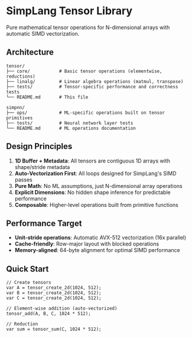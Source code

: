 # SimpLang Tensor Library

Pure mathematical tensor operations for N-dimensional arrays with automatic SIMD vectorization.

## Architecture

```
tensor/
├── core/           # Basic tensor operations (elementwise, reductions)
├── linalg/         # Linear algebra operations (matmul, transpose)  
├── tests/          # Tensor-specific performance and correctness tests
└── README.md       # This file

simpnn/
├── ops/            # ML-specific operations built on tensor primitives
├── tests/          # Neural network layer tests
└── README.md       # ML operations documentation
```

## Design Principles

1. **1D Buffer + Metadata**: All tensors are contiguous 1D arrays with shape/stride metadata
2. **Auto-Vectorization First**: All loops designed for SimpLang's SIMD passes  
3. **Pure Math**: No ML assumptions, just N-dimensional array operations
4. **Explicit Dimensions**: No hidden shape inference for predictable performance
5. **Composable**: Higher-level operations built from primitive functions

## Performance Target

- **Unit-stride operations**: Automatic AVX-512 vectorization (16x parallel)
- **Cache-friendly**: Row-major layout with blocked operations
- **Memory-aligned**: 64-byte alignment for optimal SIMD performance

## Quick Start

```simplang
// Create tensors
var A = tensor_create_2d(1024, 512);
var B = tensor_create_2d(1024, 512);
var C = tensor_create_2d(1024, 512);

// Element-wise addition (auto-vectorized)
tensor_add(A, B, C, 1024 * 512);

// Reduction
var sum = tensor_sum(C, 1024 * 512);
```
